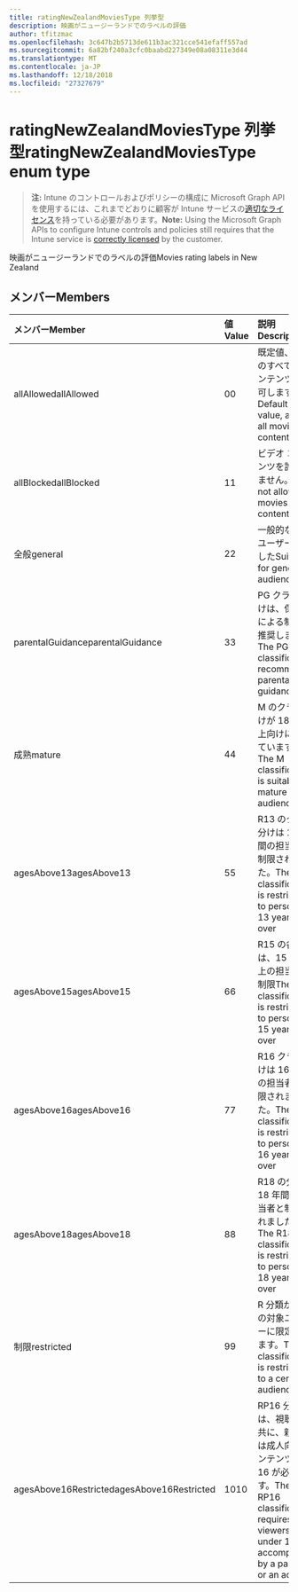 ```yaml
---
title: ratingNewZealandMoviesType 列挙型
description: 映画がニュージーランドでのラベルの評価
author: tfitzmac
ms.openlocfilehash: 3c647b2b5713de611b3ac321cce541efaff557ad
ms.sourcegitcommit: 6a82bf240a3cfc0baabd227349e08a08311e3d44
ms.translationtype: MT
ms.contentlocale: ja-JP
ms.lasthandoff: 12/18/2018
ms.locfileid: "27327679"
---
```

# <a name="ratingnewzealandmoviestype-enum-type"></a><span data-ttu-id="7b219-103">ratingNewZealandMoviesType 列挙型</span><span class="sxs-lookup"><span data-stu-id="7b219-103">ratingNewZealandMoviesType enum type</span></span>

> <span data-ttu-id="7b219-104">**注:** Intune のコントロールおよびポリシーの構成に Microsoft Graph API を使用するには、これまでどおりに顧客が Intune サービスの[適切なライセンス](https://go.microsoft.com/fwlink/?linkid=839381)を持っている必要があります。</span><span class="sxs-lookup"><span data-stu-id="7b219-104">**Note:** Using the Microsoft Graph APIs to configure Intune controls and policies still requires that the Intune service is [correctly licensed](https://go.microsoft.com/fwlink/?linkid=839381) by the customer.</span></span>

<span data-ttu-id="7b219-105">映画がニュージーランドでのラベルの評価</span><span class="sxs-lookup"><span data-stu-id="7b219-105">Movies rating labels in New Zealand</span></span>
## <a name="members"></a><span data-ttu-id="7b219-106">メンバー</span><span class="sxs-lookup"><span data-stu-id="7b219-106">Members</span></span>
|<span data-ttu-id="7b219-107">メンバー</span><span class="sxs-lookup"><span data-stu-id="7b219-107">Member</span></span>|<span data-ttu-id="7b219-108">値</span><span class="sxs-lookup"><span data-stu-id="7b219-108">Value</span></span>|<span data-ttu-id="7b219-109">説明</span><span class="sxs-lookup"><span data-stu-id="7b219-109">Description</span></span>|
|:---|:---|:---|
|<span data-ttu-id="7b219-110">allAllowed</span><span class="sxs-lookup"><span data-stu-id="7b219-110">allAllowed</span></span>|<span data-ttu-id="7b219-111">0</span><span class="sxs-lookup"><span data-stu-id="7b219-111">0</span></span>|<span data-ttu-id="7b219-112">既定値、映画のすべてのコンテンツを許可します。</span><span class="sxs-lookup"><span data-stu-id="7b219-112">Default value, allow all movies content</span></span>|
|<span data-ttu-id="7b219-113">allBlocked</span><span class="sxs-lookup"><span data-stu-id="7b219-113">allBlocked</span></span>|<span data-ttu-id="7b219-114">1</span><span class="sxs-lookup"><span data-stu-id="7b219-114">1</span></span>|<span data-ttu-id="7b219-115">ビデオ コンテンツを許可しません。</span><span class="sxs-lookup"><span data-stu-id="7b219-115">Do not allow any movies content</span></span>|
|<span data-ttu-id="7b219-116">全般</span><span class="sxs-lookup"><span data-stu-id="7b219-116">general</span></span>|<span data-ttu-id="7b219-117">2</span><span class="sxs-lookup"><span data-stu-id="7b219-117">2</span></span>|<span data-ttu-id="7b219-118">一般的な対象ユーザーに適した</span><span class="sxs-lookup"><span data-stu-id="7b219-118">Suitable for general audience</span></span>|
|<span data-ttu-id="7b219-119">parentalGuidance</span><span class="sxs-lookup"><span data-stu-id="7b219-119">parentalGuidance</span></span>|<span data-ttu-id="7b219-120">3</span><span class="sxs-lookup"><span data-stu-id="7b219-120">3</span></span>|<span data-ttu-id="7b219-121">PG クラス分けは、保護者による制限を推奨します。</span><span class="sxs-lookup"><span data-stu-id="7b219-121">The PG classification recommends parental guidance</span></span>|
|<span data-ttu-id="7b219-122">成熟</span><span class="sxs-lookup"><span data-stu-id="7b219-122">mature</span></span>|<span data-ttu-id="7b219-123">4</span><span class="sxs-lookup"><span data-stu-id="7b219-123">4</span></span>|<span data-ttu-id="7b219-124">M のクラス分けが 18 歳以上向けに適しています。</span><span class="sxs-lookup"><span data-stu-id="7b219-124">The M classification is suitable for mature audience</span></span>|
|<span data-ttu-id="7b219-125">agesAbove13</span><span class="sxs-lookup"><span data-stu-id="7b219-125">agesAbove13</span></span>|<span data-ttu-id="7b219-126">5</span><span class="sxs-lookup"><span data-stu-id="7b219-126">5</span></span>|<span data-ttu-id="7b219-127">R13 のクラス分けは 13 年間の担当者と制限されました。</span><span class="sxs-lookup"><span data-stu-id="7b219-127">The R13 classification is restricted to persons 13 years and over</span></span>|
|<span data-ttu-id="7b219-128">agesAbove15</span><span class="sxs-lookup"><span data-stu-id="7b219-128">agesAbove15</span></span>|<span data-ttu-id="7b219-129">6</span><span class="sxs-lookup"><span data-stu-id="7b219-129">6</span></span>|<span data-ttu-id="7b219-130">R15 の各分類は、15 年以上の担当者と制限</span><span class="sxs-lookup"><span data-stu-id="7b219-130">The R15 classification is restricted to persons 15 years and over</span></span>|
|<span data-ttu-id="7b219-131">agesAbove16</span><span class="sxs-lookup"><span data-stu-id="7b219-131">agesAbove16</span></span>|<span data-ttu-id="7b219-132">7</span><span class="sxs-lookup"><span data-stu-id="7b219-132">7</span></span>|<span data-ttu-id="7b219-133">R16 クラス分けは 16 年間の担当者と制限されました。</span><span class="sxs-lookup"><span data-stu-id="7b219-133">The R16 classification is restricted to persons 16 years and over</span></span>|
|<span data-ttu-id="7b219-134">agesAbove18</span><span class="sxs-lookup"><span data-stu-id="7b219-134">agesAbove18</span></span>|<span data-ttu-id="7b219-135">8</span><span class="sxs-lookup"><span data-stu-id="7b219-135">8</span></span>|<span data-ttu-id="7b219-136">R18 の分類は 18 年間の担当者と制限されました。</span><span class="sxs-lookup"><span data-stu-id="7b219-136">The R18 classification is restricted to persons 18 years and over</span></span>|
|<span data-ttu-id="7b219-137">制限</span><span class="sxs-lookup"><span data-stu-id="7b219-137">restricted</span></span>|<span data-ttu-id="7b219-138">9</span><span class="sxs-lookup"><span data-stu-id="7b219-138">9</span></span>|<span data-ttu-id="7b219-139">R 分類が特定の対象ユーザーに限定されます。</span><span class="sxs-lookup"><span data-stu-id="7b219-139">The R classification is restricted to a certain audience</span></span>|
|<span data-ttu-id="7b219-140">agesAbove16Restricted</span><span class="sxs-lookup"><span data-stu-id="7b219-140">agesAbove16Restricted</span></span>|<span data-ttu-id="7b219-141">10</span><span class="sxs-lookup"><span data-stu-id="7b219-141">10</span></span>|<span data-ttu-id="7b219-142">RP16 分類には、視聴者と共に、親または成人向けコンテンツを 16 が必要です。</span><span class="sxs-lookup"><span data-stu-id="7b219-142">The RP16 classification requires viewers under 16 accompanied by a parent or an adult</span></span>|



